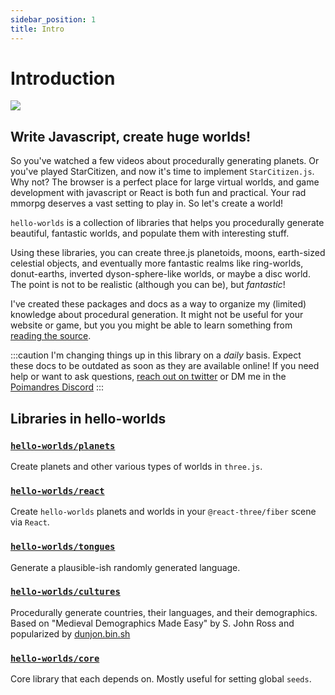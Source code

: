 ```yaml
---
sidebar_position: 1
title: Intro
---
```


# Introduction

<img src="/img/preview.png" /><br/>

## Write Javascript, create huge worlds!

So you've watched a few videos about procedurally generating planets. Or you've played StarCitizen, and now it's time to implement `StarCitizen.js`. Why not? The browser is a perfect place for large virtual worlds, and game development with javascript or React is both fun and practical. Your rad mmorpg deserves a vast setting to play in. So let's create a world!

`hello-worlds` is a collection of libraries that helps you procedurally generate beautiful, fantastic worlds, and populate them with interesting stuff.

Using these libraries, you can create three.js planetoids, moons, earth-sized celestial objects, and eventually more fantastic realms like ring-worlds, donut-earths, inverted dyson-sphere-like worlds, or maybe a disc world. The point is not to be realistic (although you can be), but _fantastic_!

I've created these packages and docs as a way to organize my (limited) knowledge about procedural generation. It might not be useful for your website or game, but you you might be able to learn something from [reading the source](https://github.com/kenjinp/hello-worlds).

:::caution
I'm changing things up in this library on a _daily_ basis. Expect these docs to be outdated as soon as they are available online! If you need help or want to ask questions,
[reach out on twitter](https://twitter.com/home) or DM me in the [Poimandres Discord](https://discord.gg/papd8Abw5A)
:::

## Libraries in hello-worlds

### [`hello-worlds/planets`](/docs/planets/intro)

Create planets and other various types of worlds in `three.js`.

### [`hello-worlds/react`](/docs/react/intro)

Create `hello-worlds` planets and worlds in your `@react-three/fiber` scene via `React`.

### [`hello-worlds/tongues`](/docs/react/tongues)

Generate a plausible-ish randomly generated language.

### [`hello-worlds/cultures`](/docs/react/cultures)

Procedurally generate countries, their languages, and their demographics. Based on "Medieval Demographics Made Easy" by S. John Ross and popularized by [dunjon.bin.sh](https://donjon.bin.sh/fantasy/demographics/)

### [`hello-worlds/core`](/docs/react/core)

Core library that each depends on. Mostly useful for setting global `seeds`.
